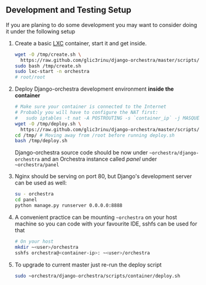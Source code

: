 Development and Testing Setup
-----------------------------
If you are planing to do some development you may want to consider doing it under the following setup


1. Create a basic [LXC](http://linuxcontainers.org/) container, start it and get inside.
    ```bash
    wget -O /tmp/create.sh \
      https://raw.github.com/glic3rinu/django-orchestra/master/scripts/container/create.sh
    sudo bash /tmp/create.sh
    sudo lxc-start -n orchestra
    # root/root
    ```

2. Deploy Django-orchestra development environment **inside the container**
    ```bash
    # Make sure your container is connected to the Internet
    # Probably you will have to configure the NAT first:
    #   sudo iptables -t nat -A POSTROUTING -s `container_ip` -j MASQUERADE
    wget -O /tmp/deploy.sh \
      https://raw.github.com/glic3rinu/django-orchestra/master/scripts/container/deploy.sh
    cd /tmp/ # Moving away from /root before running deploy.sh
    bash /tmp/deploy.sh
    ```
    Django-orchestra source code should be now under `~orchestra/django-orchestra` and an Orchestra instance called _panel_ under `~orchestra/panel`


3. Nginx should be serving on port 80, but Django's development server can be used as well:
    ```bash
    su - orchestra
    cd panel
    python manage.py runserver 0.0.0.0:8888
    ```

4. A convenient practice can be mounting `~orchestra` on your host machine so you can code with your favourite IDE, sshfs can be used for that
    ```bash
    # On your host
    mkdir ~<user>/orchestra
    sshfs orchestra@<container-ip>: ~<user>/orchestra
    ```

5. To upgrade to current master just re-run the deploy script
    ```bash
    sudo ~orchestra/django-orchestra/scripts/container/deploy.sh
    ```


